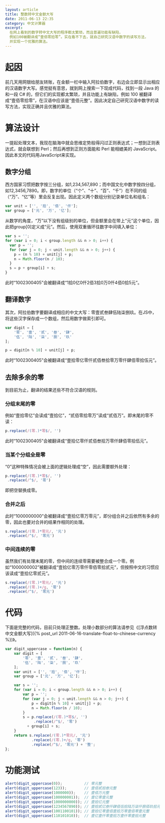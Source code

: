 ```yaml
---
layout: article
title: 整数转中文金额大写
date: 2011-06-13 22:35
category: 中文计算器
excerpt:
  在网上看到的数字转中文大写的程序都太繁琐，而且普遍功能有缺陷，
  例如100被翻译成“壹佰零拾零”。实在看不下去，就自己研究汉语中数字的读写方法，
  并实现一个优雅的算法。
---
```


# 起因

前几天用网银给朋友转账，在金额一栏中输入阿拉伯数字，右边会立即显示出相应的汉语数字大写。感觉挺有意思，就到网上搜索一下现成代码，找到一段 Java 的和一段 C# 的，但它们的实现都太繁琐，并且功能上有缺陷，例如 100 被翻译成“壹佰零拾零”，在汉语中应该是“壹佰元整”。因此决定自己研究汉语中数字的读写方法，实现正确并且优雅的算法。

# 算法设计

一提起处理文本，我现在脑海中就会思维定势般得闪过正则表达式；一想到正则表达式，就会联想到 Perl；然后再想到正则方面能和 Perl 能相媲美的 JavaScript。因此本文的代码用JavaScript来实现。

## 数字分组

西方国家习惯把数字按三分组，如1,234,567,890；而中国文化中数字按四分组，如12,3456,7890。即，数字的单位（“个”、“十”、“百”、“千”）在不同的组（“万”、“亿”等）里会反复出现。因此定义两个数组分别记录单位名和组名：

```javascript
var unit = ['', '拾', '佰', '仟'];
var group = ['元', '万', '亿'];
```

从数学的角度，“万”以下没有组级别的单位，但金额里会在带上“元”这个单位，因此把group[0]定义成“元”。然后，使用双重循环往数字中间填入单位：

```javascript
var s = '';
for (var i = 0; i < group.length && n > 0; i++) {
  var p = '';
  for (var j = 0; j < unit.length && n > 0; j++) {
    p = (n % 10) + unit[j] + p;
    n = Math.floor(n / 10);
  }
  s = p + group[i] + s;
}
```

此时“1002300405”会被翻译成“1拾0亿0仟2佰3拾0万0仟4佰0拾5元”。

## 翻译数字

其次，阿拉伯数字要翻译成相应的中文大写：零壹贰叁肆伍陆柒捌玖。在JS中，将这些汉字保存成一个数组，然后用数字做索引即可。

```javascript
var digit = [
    '零', '壹', '贰', '叁', '肆',
    '伍', '陆', '柒', '捌', '玖'
];

p = digit[n % 10] + unit[j] + p;
```

此时“1002300405”会被翻译成“壹拾零亿零仟贰佰叁拾零万零仟肆佰零拾伍元”。

## 去除多余的零

到目前为止，翻译的结果还些不符合汉语的规则。

### 分组末尾的零

例如“壹拾零亿”会读成“壹拾亿”，“贰佰零拾零万”读成“贰佰万”。即末尾的零不读：

```javascript
p.replace(/(零.)*零$/, '')
```

此时“1002300405”会被翻译成“壹拾亿零仟贰佰叁拾万零仟肆佰零拾伍元”。

### 当某个分组全是零

“0”这种特殊情况会被上面的逻辑处理成“空”，因此需要额外处理：

```javascript
p.replace(/(零.)*零$/, '')
 .replace(/^$/, '零')
```

即把空替换成零。

### 合并之后

此时“1000000000”会被翻译成“壹拾亿零万零元”，即分组合并之后依然有多余的零，因此也要对合并的结果作相同的处理。

```javascript
s.replace(/(零.)*零元/, '元')
 .replace(/^$/, '零元')
```

### 中间连续的零

虽然我们有处理末尾的零，但中间的连续零需要被整合成一个零。例如“1000000002”被翻译成“壹拾亿零万零仟零佰零拾贰元”，但按照中文的习惯应该读成“壹拾亿零贰元”。

```javascript
s.replace(/(零.)*零元/, '元')
 .replace(/(零.)+/g, '零')
 .replace(/^$/, '零元')
```

# 代码

下面是完整的代码，目前只处理正整数。处理小数部分的算法请参见《[浮点数转中文金额大写]({% post_url 2011-06-16-translate-float-to-chinese-currency %})》。

```javascript
var digit_uppercase = function(n) {
    var digit = [
        '零', '壹', '贰', '叁', '肆',
        '伍', '陆', '柒', '捌', '玖'
    ];
    var unit = ['', '拾', '佰', '仟'];
    var group = ['元', '万', '亿'];

    var s = '';
    for (var i = 0; i < group.length && n > 0; i++) {
        var p = '';
        for (var j = 0; j < unit.length && n > 0; j++) {
            p = digit[n % 10] + unit[j] + p;
            n = Math.floor(n / 10);
        }
        s = p.replace(/(零.)*零$/, '')
             .replace(/^$/, '零')
          + group[i] + s;
    }
    return s.replace(/(零.)*零元/, '元')
            .replace(/(零.)+/g, '零')
            .replace(/^$/, '零元') + '整';
};
```

# 功能测试

```javascript
alert(digit_uppercase(0));          // 零元整
alert(digit_uppercase(123));        // 壹佰贰拾叁元整
alert(digit_uppercase(1000000));    // 壹佰万元整
alert(digit_uppercase(100000001));  // 壹亿零壹元整
alert(digit_uppercase(1000000000)); // 壹拾亿元整
alert(digit_uppercase(1234567890)); // 壹拾贰亿叁仟肆佰伍拾陆万柒仟捌佰玖拾元整
alert(digit_uppercase(1001100101)); // 壹拾亿零壹佰壹拾万零壹佰零壹元整
alert(digit_uppercase(110101010));  // 壹亿壹仟零壹拾万壹仟零壹拾元整
```
